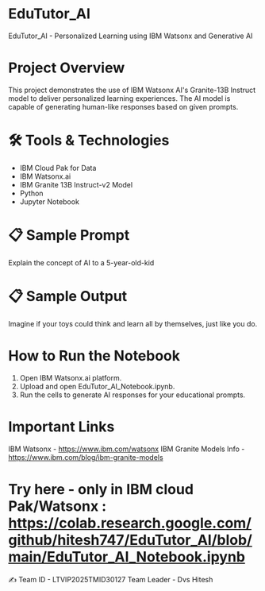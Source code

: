 # EduTutor_AI
EduTutor_AI - Personalized Learning using IBM Watsonx and Generative AI

# Project Overview
This project demonstrates the use of IBM Watsonx AI's Granite-13B Instruct model to deliver personalized learning experiences. The AI model is capable of generating human-like responses based on given prompts.

# 🛠 Tools & Technologies
- IBM Cloud Pak for Data
- IBM Watsonx.ai
- IBM Granite 13B Instruct-v2 Model
- Python
- Jupyter Notebook

# 📋 Sample Prompt
Explain the concept of AI to a 5-year-old-kid

# 📋 Sample Output
Imagine if your toys could think and learn all by themselves, just like you do.

# How to Run the Notebook

1. Open IBM Watsonx.ai platform.
2. Upload and open EduTutor_AI_Notebook.ipynb.
3. Run the cells to generate AI responses for your educational prompts.

 # Important Links

IBM Watsonx - https://www.ibm.com/watsonx 
IBM Granite Models Info - https://www.ibm.com/blog/ibm-granite-models

# Try here - only in IBM cloud Pak/Watsonx : https://colab.research.google.com/github/hitesh747/EduTutor_AI/blob/main/EduTutor_AI_Notebook.ipynb

✍ Team ID - LTVIP2025TMID30127
Team Leader - Dvs Hitesh
